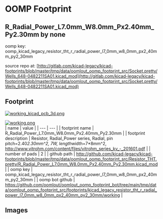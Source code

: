 # OOMP Footprint  
## R_Radial_Power_L7.0mm_W8.0mm_Px2.40mm_Py2.30mm  by none  
  
oomp key: oomp_kicad_legacy_resistor_tht_r_radial_power_l7_0mm_w8_0mm_px2_40mm_py2_30mm  
  
source repo at: [http://gitlab.com/kicad-legacy/kicad-footprints/blob/master/tmp/data/oomlout_oomp_footprint_src/Socket.pretty/Wells_648-0482211SA01.kicad_mod](http://gitlab.com/kicad-legacy/kicad-footprints/blob/master/tmp/data/oomlout_oomp_footprint_src/Socket.pretty/Wells_648-0482211SA01.kicad_mod)  
## Footprint  
  
[![working_kicad_pcb_3d.png](working_kicad_pcb_3d_600.png)](working_kicad_pcb_3d.png)  
  
[![working.png](working_600.png)](working.png)  
| name | value | 
| --- | --- | 
| footprint name | R_Radial_Power_L7.0mm_W8.0mm_Px2.40mm_Py2.30mm | 
| footprint description | Resistor, Radial_Power series, Radial, pin pitch=2.40*2.30mm^2, 7W, length*width=7*8mm^2, http://www.vitrohm.com/content/files/vitrohm_series_kv_-_201601.pdf | 
| number of pads | 2 | 
| github path | http://github.com/kicad-legacy/kicad-footprints/blob/master/tmp/data/oomlout_oomp_footprint_src/Resistor_THT.pretty/R_Radial_Power_L7.0mm_W8.0mm_Px2.40mm_Py2.30mm.kicad_mod | 
| oomp key | oomp_kicad_legacy_resistor_tht_r_radial_power_l7_0mm_w8_0mm_px2_40mm_py2_30mm | 
| oomp bot github | https://github.com/oomlout/oomlout_oomp_footprint_bot/tree/main/tmp/data/oomlout_oomp_footprint_src/footprints/kicad_legacy_resistor_tht_r_radial_power_l7_0mm_w8_0mm_px2_40mm_py2_30mm/working | 
## Images  
